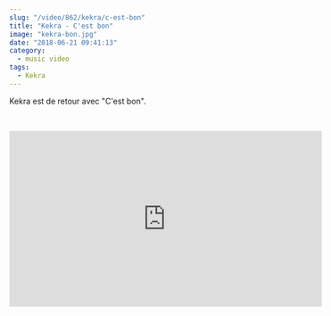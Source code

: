 ```yaml
--- 
slug: "/video/862/kekra/c-est-bon"
title: "Kekra - C'est bon"
image: "kekra-bon.jpg"
date: "2018-06-21 09:41:13"
category:
  - music video
tags:
  - Kekra
---
```

<p>Kekra est de retour avec "C'est bon".</p><br/><p><iframe width="560" height="315" src="https://www.youtube.com/embed/U-U6pphHdNY" frameborder="0" allow="autoplay; encrypted-media" allowfullscreen></iframe></p>
